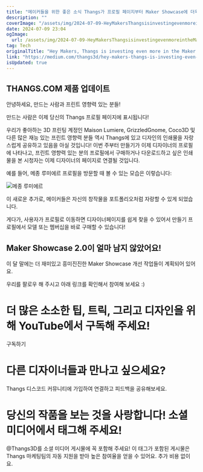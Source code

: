 ```yaml
---
title: "메이커들을 위한 좋은 소식 Thangs가 프로필 페이지부터 Maker Showcase에 더욱 투자합니다 "
description: ""
coverImage: "/assets/img/2024-07-09-HeyMakersThangsisinvestingevenmoreintheMakerShowcasestartingwithyourProfilePages_0.png"
date: 2024-07-09 23:04
ogImage:
  url: /assets/img/2024-07-09-HeyMakersThangsisinvestingevenmoreintheMakerShowcasestartingwithyourProfilePages_0.png
tag: Tech
originalTitle: "Hey Makers, Thangs is investing even more in the Maker Showcase, starting with your Profile Pages 👏👏"
link: "https://medium.com/thangs3d/hey-makers-thangs-is-investing-even-more-in-the-maker-showcase-starting-with-your-profile-pages-81e65ade620b"
isUpdated: true
---
```


## THANGS.COM 제품 업데이트

안녕하세요, 만드는 사람과 프린트 영향력 있는 분들!

만드는 사람은 이제 당신의 Thangs 프로필 페이지에 표시됩니다!

우리가 좋아하는 3D 프린팅 계정인 Maison Lumiere, GrizzledGnome, Coco3D 및 다른 많은 재능 있는 프린트 영향력 분들 역시 Thangs에 있고 디자인의 인쇄물을 자랑스럽게 공유하고 있음을 아실 것입니다! 이번 주부터 만들기가 이제 디자이너의 프로필에 나타나고, 프린트 영향력 있는 분의 프로필에서 구매하거나 다운로드하고 싶은 인쇄물을 본 시청자는 이제 디자이너의 페이지로 연결될 것입니다.

<div class="content-ad"></div>

예를 들어, 메종 루미에르 프로필을 방문할 때 볼 수 있는 모습은 이렇습니다:

![메종 루미에르](/assets/img/2024-07-09-HeyMakersThangsisinvestingevenmoreintheMakerShowcasestartingwithyourProfilePages_0.png)

이 새로운 추가로, 메이커들은 자신의 창작물을 포트폴리오처럼 자랑할 수 있게 되었습니다.

게다가, 사용자가 프로필로 이동하면 디자이너페이지를 쉽게 찾을 수 있어서 만들기 프로필에서 모델 또는 멤버십을 바로 구매할 수 있습니다!

<div class="content-ad"></div>

## Maker Showcase 2.0이 얼마 남지 않았어요!

이 달 말에는 더 재미있고 흥미진진한 Maker Showcase 개선 작업들이 계획되어 있어요.

우리를 팔로우 해 주시고 아래 링크를 확인해서 참여해 보세요 :)

# 더 많은 소소한 팁, 트릭, 그리고 디자인을 위해 YouTube에서 구독해 주세요!

<div class="content-ad"></div>

구독하기

# 다른 디자이너들과 만나고 싶으세요?

Thangs 디스코드 커뮤니티에 가입하여 연결하고 피드백을 공유해보세요.

# 당신의 작품을 보는 것을 사랑합니다! 소셜 미디어에서 태그해 주세요!

<div class="content-ad"></div>

@Thangs3D를 소셜 미디어 게시물에 꼭 포함해 주세요! 이 태그가 포함된 게시물은 Thangs 마케팅팀의 자동 지원을 받아 높은 참여율을 얻을 수 있어요. 추가 비용 없이요.
